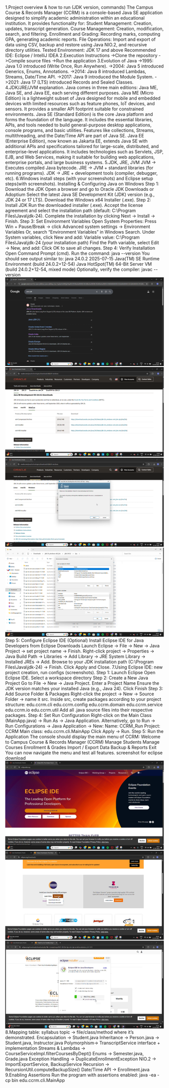 1.Project overview & how to run (JDK version, commands)
The Campus Course & Records Manager (CCRM) is a console-based Java SE application designed to simplify academic administration within an educational institution. It provides functionality for:
Student Management: Creation, updates, transcript generation.
Course Management: Creation, modification, search, and filtering.
Enrollment and Grading: Recording marks, computing GPA, generating academic reports.
File Operations: Import and export of data using CSV, backup and restore using Java NIO.2, and recursive directory utilities.
Tested Environment: JDK 17 and above
Recommended IDE: Eclipse / IntelliJ IDEA
2.Execution Instructions
->Clone the repository
->Compile source files
->Run the application
3.Evolution of Java
->1995: Java 1.0 introduced (Write Once, Run Anywhere).
->2004: Java 5 introduced Generics, Enums, Annotations.
->2014: Java 8 introduced Lambdas, Streams, Date/Time API.
->2017: Java 9 introduced the Module System.
->2021: Java 17 (LTS) introduced Records and Sealed Classes.
4.JDK/JRE/JVM explanation.
Java comes in three main editions: Java ME, Java SE, and Java EE, each serving different purposes. Java ME (Micro Edition) is a lightweight subset of Java designed for mobile and embedded devices with limited resources such as feature phones, IoT devices, and sensors. It provides a smaller API footprint suitable for constrained environments. Java SE (Standard Edition) is the core Java platform and forms the foundation of the language. It includes the essential libraries, APIs, and tools needed to build general-purpose desktop applications, console programs, and basic utilities. Features like collections, Streams, multithreading, and the Date/Time API are part of Java SE. Java EE (Enterprise Edition), now known as Jakarta EE, extends Java SE with additional APIs and specifications tailored for large-scale, distributed, and enterprise-level applications. It includes technologies such as Servlets, JSP, EJB, and Web Services, making it suitable for building web applications, enterprise portals, and large business systems.
5.JDK, JRE, JVM
JVM → Executes compiled Java bytecode.
JRE → JVM + standard libraries (for running programs).
JDK → JRE + development tools (compiler, debugger, etc).
6.Windows install steps (with your screenshots) and Eclipse setup steps(with screenshots).
Installing & Configuring Java on Windows
Step 1: Download the JDK
Open a browser and go to Oracle JDK Downloads or Adoptium
Select the latest Java SE Development Kit (JDK) version (e.g., JDK 24 or 17 LTS).
Download the Windows x64 Installer (.exe).
Step 2: Install JDK
Run the downloaded installer (.exe).
Accept the license agreement and select the installation path (default: C:\Program Files\Java\jdk-24).
Complete the installation by clicking Next → Install → Finish.
Step 3: Set Environment Variables
Open System Properties:
Press Win + Pause/Break → click Advanced system settings → Environment Variables Or, search “Environment Variables” in Windows Search.
Under System variables, click New and add:
Variable value: C:\Program Files\Java\jdk-24 (your installation path)
Find the Path variable, select Edit → New, and add:
Click OK to save all changes.
Step 4: Verify Installation
Open Command Prompt (cmd).
Run the command:
java --version
You should see output similar to:
java 24.0.2 2025-07-15
Java(TM) SE Runtime Environment (build 24.0.2+12-54)
Java HotSpot(TM) 64-Bit Server VM (build 24.0.2+12-54, mixed mode)
Optionally, verify the compiler:
javac --version
![image alt](https://github.com/nidhisingh982/javaproject/blob/99bf9161d29693285643082f35cccad2b2e42a73/Screenshot%202025-09-24%20231504.png)
![image alt](https://github.com/nidhisingh982/javaproject/blob/df956157666a7692dae26ac15c1b58e3220ebbef/Screenshot%202025-09-24%20232155.png)
![image alt](https://github.com/nidhisingh982/javaproject/blob/5205d22cf3dbcfc6a895e23b75d0adc4fcf80904/Screenshot%202025-09-24%20232556.png)
![image alt](https://github.com/nidhisingh982/javaproject/blob/713e46ae8a7f0989f9b12374f751e19492881b03/Screenshot%202025-09-24%20232624.png)
Step 5: Configure Eclipse IDE (Optional)
Install Eclipse IDE for Java Developers from Eclipse Downloads
Launch Eclipse → File → New → Java Project → set project name → Finish.
Right-click project → Properties → Java Build Path → Libraries → Add Library → JRE System Library → Installed JREs → Add.
Browse to your JDK installation path (C:\Program Files\Java\jdk-24) → Finish.
Click Apply and Close.
7.Using Eclipse IDE: new project creation, run configs (screenshots).
Step 1: Launch Eclipse
Open Eclipse IDE.
Select a workspace directory 
Step 2: Create a New Java Project
Go to File → New → Java Project.
Enter a Project Name 
Ensure the JDK version matches your installed Java (e.g., Java 24).
Click Finish
Step 3: Add Source Folder & Packages
Right-click the project → New → Source Folder → name it src.
Inside src, create packages according to your project structure:
edu.ccrm.cli
edu.ccrm.config
edu.ccrm.domain
edu.ccrm.service
edu.ccrm.io
edu.ccrm.util
Add all .java source files into their respective packages.
Step 4: Set Run Configuration
Right-click on the Main Class (MainApp.java) → Run As → Java Application.
Alternatively, go to Run → Run Configurations → Java Application → New:
Name: CCRM_Run
Project: CCRM
Main class: edu.ccrm.cli.MainApp
Click Apply → Run.
Step 5: Run the Application
The console should display the main menu of CCRM:
Welcome to Campus Course & Records Manager (CCRM)
Manage Students
Manage Courses
Enrollment & Grades
Import / Export Data
Backup & Reports
Exit
You can now navigate the menu and test all features.
screenshot for eclipse download
![image alt](https://github.com/nidhisingh982/javaproject/blob/6fcbbc9bc82f1bdfa0f1a926ef6061f0b89a501c/Screenshot%202025-09-24%20232648.png)
![image alt](https://github.com/nidhisingh982/javaproject/blob/8ea7e25faf3c2c4fe1c1661c69b893d8daa49b4e/Screenshot%202025-09-24%20232726.png)
![image alt](https://github.com/nidhisingh982/javaproject/blob/ff2f96606cd1a3feadfe6c817ea3bef3cd6770c1/Screenshot%202025-09-24%20232817.png)
8.Mapping table: syllabus topic → file/class/method where it’s demonstrated.
Encapsulation	-> Student.java
Inheritance ->	Person.java → Student.java, Instructor.java
Polymorphism-> TranscriptService interface + implementation
Streams & Lambdas	-> CourseServiceImpl.filterCoursesByDept()
Enums ->	Semester.java, Grade.java
Exception Handling ->	DuplicateEnrollmentException
NIO.2 ->	ImportExportService, BackupService
Recursion ->	RecursionUtil.computeBackupSize()
Date/Time API	-> Enrollment.java
9.Enabling Assertions
Run the program with assertions enabled:
java -ea -cp bin edu.ccrm.cli.MainApp
